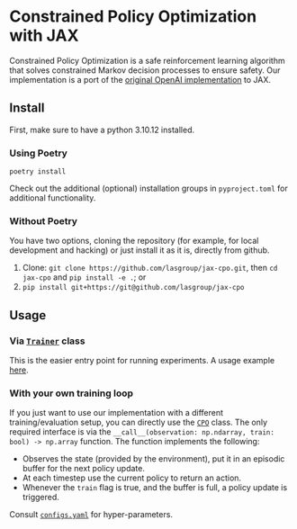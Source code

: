# Constrained Policy Optimization with JAX
Constrained Policy Optimization is a safe reinforcement learning algorithm that solves constrained Markov decision processes to ensure safety. Our implementation is a port of the [original OpenAI implementation](https://github.com/openai/safety-starter-agents) to JAX.

## Install
First, make sure to have a python 3.10.12 installed.
### Using Poetry
```
poetry install
```
Check out the additional (optional) installation groups in `pyproject.toml` for additional functionality.
### Without Poetry
You have two options, cloning the repository (for example, for local development and hacking) or just install it as it is, directly from github.
1. Clone: `git clone https://github.com/lasgroup/jax-cpo.git`, then `cd jax-cpo` and `pip install -e .`; or
2. `pip install git+https://git@github.com/lasgroup/jax-cpo`


## Usage

### Via [`Trainer`](https://github.com/lasgroup/jax-cpo/blob/main/jax_cpo/rl/trainer.py) class
This is the easier entry point for running experiments. A usage example [here](https://github.com/lasgroup/jax-cpo/blob/main/main.py).

### With your own training loop
If you just want to use our implementation with a different training/evaluation setup, you can directly use the [`CPO`](https://github.com/lasgroup/jax-cpo/blob/main/jax_cpo/cpo.py) class. The only required interface is via the `__call__(observation: np.ndarray, train: bool) -> np.array` function. The function implements the following:
* Observes the state (provided by the environment), put it in an episodic buffer for the next policy update.
* At each timestep use the current policy to return an action.
* Whenever the `train` flag is true, and the buffer is full, a policy update is triggered.

Consult [`configs.yaml`](https://github.com/lasgroup/jax-cpo/blob/main/jax_cpo/configs.yaml) for hyper-parameters.